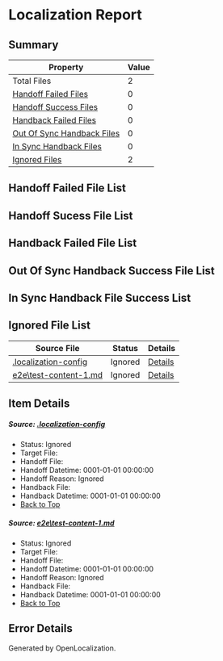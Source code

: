 # <a name='report-top'></a> Localization Report

## Summary
 Property | Value 
 -------- | ----- 
 Total Files | 2
[ Handoff Failed Files ](#handoff-failed-list)| 0
[ Handoff Success Files ](#handoff-success-list)| 0
[ Handback Failed Files ](#handback-failed-list)| 0
[ Out Of Sync Handback Files ](#outofsync-handback-success-list)| 0
[ In Sync Handback Files ](#insync-handback-success-list)| 0
[ Ignored Files ](#ignored-list)| 2

## <a name='handoff-failed-list'></a> Handoff Failed File List

## <a name='handoff-success-list'></a> Handoff Sucess File List

## <a name='handback-failed-list'></a> Handback Failed File List

## <a name='outofsync-handback-success-list'></a> Out Of Sync Handback Success File List

## <a name='insync-handback-success-list'></a> In Sync Handback File Success List

## <a name='ignored-list'></a> Ignored File List
 Source File | Status | Details 
 ----------- | ------ | ------- 
 [.localization-config](https://github.com/OpenLocalizationTest/oltest/blob/42441d696a9ddc09c108c6d79935be49afbf1ec9/.localization-config) | Ignored | [Details](#556519f075b5c2056bc7761bda068a58c6c254bf0)
 [e2e\test-content-1.md](https://github.com/OpenLocalizationTest/oltest/blob/42441d696a9ddc09c108c6d79935be49afbf1ec9/e2e/test-content-1.md) | Ignored | [Details](#ac5610e14e35343352c9459b3e335b10c5a316371)

## Item Details
##### <a name='556519f075b5c2056bc7761bda068a58c6c254bf0'></a> Source: [.localization-config](https://github.com/OpenLocalizationTest/oltest/blob/42441d696a9ddc09c108c6d79935be49afbf1ec9/.localization-config)
* Status: Ignored
* Target File: 
* Handoff File: 
* Handoff Datetime: 0001-01-01 00:00:00
* Handoff Reason: Ignored
* Handback File: 
* Handback Datetime: 0001-01-01 00:00:00
* [Back to Top](#report-top)

##### <a name='ac5610e14e35343352c9459b3e335b10c5a316371'></a> Source: [e2e\test-content-1.md](https://github.com/OpenLocalizationTest/oltest/blob/42441d696a9ddc09c108c6d79935be49afbf1ec9/e2e/test-content-1.md)
* Status: Ignored
* Target File: 
* Handoff File: 
* Handoff Datetime: 0001-01-01 00:00:00
* Handoff Reason: Ignored
* Handback File: 
* Handback Datetime: 0001-01-01 00:00:00
* [Back to Top](#report-top)


## Error Details

Generated by OpenLocalization.
